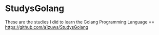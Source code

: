 # StudysGolang

These are the studies I did to learn the Golang Programming Language == https://github.com/a1zuws/StudysGolang

